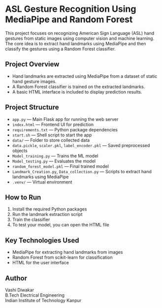 # ASL Gesture Recognition Using MediaPipe and Random Forest

This project focuses on recognizing American Sign Language (ASL) hand gestures from static images using computer vision and machine learning. The core idea is to extract hand landmarks using MediaPipe and then classify the gestures using a Random Forest classifier.

## Project Overview

- Hand landmarks are extracted using MediaPipe from a dataset of static hand gesture images.
- A Random Forest classifier is trained on the extracted landmarks.
- A basic HTML interface is included to display prediction results.

## Project Structure

- `app.py` — Main Flask app for running the web server
- `index.html` — Frontend UI for prediction
- `requirements.txt` — Python package dependencies
- `start.sh` — Shell script to start the app
- `data/` — Folder to store collected data
- `data.pickle`, `scaler.pkl`, `label_encoder.pkl` — Saved preprocessed objects
- `Model_training.py` — Trains the ML model
- `Model_testing.py` — Evaluates the model
- `random_forest_model.pkl` — Final trained model
- `Landmark_Creation.py`, `Data_collection.py` — Scripts to extract hand landmarks using MediaPipe
- `.venv/` — Virtual environment
  
## How to Run

1. Install the required Python packages
2. Run the landmark extraction script
3. Train the classifier
4. To test your model, you can open the HTML file

## Key Technologies Used

- MediaPipe for extracting hand landmarks from images
- Random Forest from scikit-learn for classification
- HTML for the user interface

## Author

Vashi Diwakar  
B.Tech Electrical Engineering  
Indian Institute of Technology Kanpur
